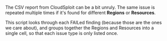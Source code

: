 The CSV report from CloudSploit can be a bit unruly. The same issue is repeated multiple times if it's found for different **Regions** or **Resources**.

This script looks through each FAILed finding (because those are the ones we care about), and groups together the Regions and Resources into a single cell, so that each issue type is only listed once.